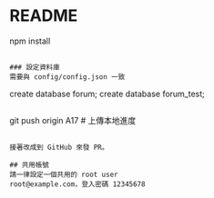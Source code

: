 # README


npm install
```

### 設定資料庫
需要與 config/config.json 一致

```
create database forum;
create database forum_test;
```

```
git push origin A17           # 上傳本地進度
```

接著改成到 GitHub 來發 PR。

## 共用帳號
請一律設定一個共用的 root user
root@example.com，登入密碼 12345678
